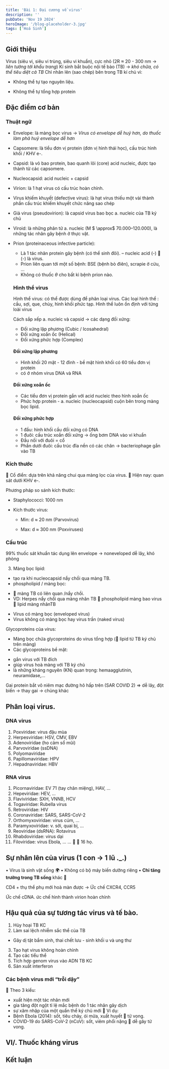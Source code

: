 ```yaml
---
title: 'Bài 1: Đại cương về virus'
description: ''
pubDate: 'Nov 19 2024'
heroImage: '/blog-placeholder-3.jpg'
tags: ['Hoá Sinh']
---
```


## Giới thiệu

Virus (siêu vi, siêu vi trùng, siêu vi khuẩn), cực nhỏ (2R $\approx$ 20 - 300 nm $\to$ *liên tưởng tới khẩu trang*)
Kí sinh bắt buộc nội tế bào (TB) $\to$ *khó chữa, có thể tiêu diệt cả TB*
Chỉ nhân lên (sao chép) bên trong TB kí chủ vì:

* Không thể tự tạo nguyên liệu.
- Không thể tự tổng hợp protein

## Đặc điểm cơ bản

### Thuật ngữ

* Envelope: là màng bọc virus $\to$ *Virus có envelope dễ huỷ hơn, do thuốc làm phả huỷ envelope dễ hơn*

* Capsomere: là tiểu đơn vị protein (đơn vị hình thái học), cấu trúc hình khối / KHV e-.

* Capsid: là vỏ bao protein, bao quanh lõi (core) acid nucleic, được tạo thành từ các capsomere.

* Nucleocapsid: acid nucleic + capsid

* Virion: là 1 hạt virus có cấu trúc hoàn chỉnh.

* Virus khiếm khuyết (defective virus): là hạt virus thiếu một vài thành phần cấu trúc khiếm khuyết chức năng sao chép

* Giả virus (pseudovirion): là capsid virus bao bọc a. nucleic của TB ký chủ

* Viroid: là những phân tử a. nucleic (M $ \approx$ 70.000–120.000), là những tác nhân gây bệnh ở thực vật.

* Prion (proteinaceous infective particle):
  
  - Là 1 tác nhân protein gây bệnh (có thể sinh đôi).  – nucleic acid (-)  (-) là virus.
  - Prion liên quan tới một số bệnh: BSE (bệnh bò điên), scrapie ở cừu, …
  - Không có thuốc $\theta$ cho bất kì bệnh prion nào.
  
  ### Hình thể virus
  
  Hình thể virus: có thể được dùng để phân loại virus.
  Các loại hình thể : cầu, sợi, que, chùy, hình khối phức tạp. 
  Hình thể luôn ổn định với từng loài virus
  
  Cách sắp xếp a. nucleic và capsid -> các dạng đối xứng: 
  
  - Đối xứng lập phương (Cubic / Icosahedral) 
  - Đối xứng xoắn ốc (Helical)
  - Đối xứng phức hợp (Complex)
  
  #### Đối xứng lập phương
  
  - Hình khối 20 mặt - 12 đỉnh - bề mặt hình khối có 60 tiểu đơn vị protein
  - có ở nhóm virus DNA và RNA
  
  #### Đối xứng xoắn ốc
  
  - Các tiểu đơn vị protein gắn với acid nucleic theo hình xoắn ốc  
  - Phức hợp protein - a. nucleic (nucleocapsid) cuộn bên trong màng bọc lipid.
  
  #### Đối xứng phức hợp
  
  - 1 đầu: hình khối cầu đối xứng có DNA 
  - 1 đuôi: cấu trúc xoắn đối xứng -> ống bơm DNA vào vi khuẩn
  - Đầu nối với đuôi = cổ
  - Phần dưới đuôi: cấu trúc đĩa nền có các chân -> bacteriophage gắn vào TB

### Kích thước

 Cổ điển: dựa trên khả năng chui qua màng lọc của virus.
 Hiện nay: quan sát dưới KHV e-.

Phương pháp so sánh kích thước: 

* Staphylococci: 1000 nm 

* Kích thước virus:
  
  * Min: d $\approx$ 20 nm (Parvovirus)
  
  * Max: d $\approx$ 300 nm (Poxviruses)

### Cấu trúc

99% thuốc sát khuẩn tác dụng lên envelope -> noneveloped dễ lây, khó phòng

<!-- Hình ảnh (so sánh giữa naked vs enveloped) -->

3. Màng bọc lipid: 
- tạo ra khi nucleocapsid nẩy chồi qua màng TB.
- phospholipid / màng bọc: 
+  màng TB có liên quan /nẩy chồi. 
+ VD: Herpes nẩy chồi qua màng nhân TB
   phospholipid màng bao virus  lipid màng nhânTB
- Virus có màng bọc (enveloped virus)
- Virus không có màng bọc hay virus trần                             (naked virus)



Glycoproteins của virus:

- Màng bọc chứa glycoproteins do virus tổng hợp ( lipid từ TB ký chủ trên màng)
- Các glycoproteins bề mặt:
+ gắn virus với TB đích
+ giúp virus hoà màng với TB ký chủ
+ là những kháng nguyên (KN) quan trọng: hemaagglutinin,  neuramidase,...

Gai protein bắt vô niêm mạc đường hô hấp trên (SAR COVID 2) => dễ lây, đột biến -> thay gai -> chủng khác

## Phân loại virus.

<!-- Phân loại Baltimore  -->

### DNA virus

1. Poxviridae: virus đậu mùa
2. Herpesviridae: HSV, CMV, EBV
3. Adenoviridae (ho cảm sổ mũi)
4. Parvoviridae (ssDNA)
5. Polyomaviridae
6. Papillomaviridae:   HPV
7. Hepadnaviridae:     HBV

### RNA virus

1. Picornaviridae:       EV 71 (tay chân miệng), HAV, …
2. Hepeviridae:           HEV, …
3. Flaviviridae:              SXH, VNNB, HCV
4. Togaviridae:            Rubella virus
5. Retroviridae:           HIV
6. Coronaviridae: SARS, SARS-CoV-2
7. Orthomyxoviridae: virus cúm, …
8. Paramyxoviridae:   v. sởi, quai bị, …
9. Reoviridae (dsRNA): Rotavirus
10. Rhabdoviridae:     virus dại
11. Filoviridae:            virus Ebola, … …   16 họ.

## Sự nhân lên của virus (1 con -> 1 lũ ._.)

•  Virus là sinh vật sống :earth_africa:
•  Không có bộ máy biến dưỡng riêng
•  **Chỉ tăng trưởng trong TB sống** khác :jack_o_lantern:



CD4 + thụ thể phụ mới hoà màn được -> Ức chế CXCR4, CCR5

Ức chế cDNA. ức chế hình thành virion hoàn chỉnh

## Hậu quả của sự tương tác virus và tế bào.

1. Hủy hoại TB KC 
2. Làm sai lệch nhiễm sắc thể của TB
- Gây dị tật bẩm sinh, thai chết lưu - sinh khối u và ung thư
3. Tạo hạt virus không hoàn chỉnh
4. Tạo các tiểu thể
5. Tích hợp genom virus vào ADN TB KC 
6. Sản xuất interferon



### Các bệnh virus mới “trỗi dậy”

 Theo 3 kiểu:

- xuất hiện một tác nhân mới
- gia tăng đột ngột tỉ lệ mắc bệnh do 1 tác nhân gây dịch
- sự xâm nhập của một quần thể ký chủ mới
   Ví dụ:
- Bệnh Ebola (2014): sốt, tiêu chảy, ói mửa,                                xuất huyết  tử vong.
- COVID-19 do SARS-CoV-2 (nCoV): sốt, viêm phổi nặng  dễ gây tử vong.

## VI/. Thuốc kháng virus

## Kết luận
